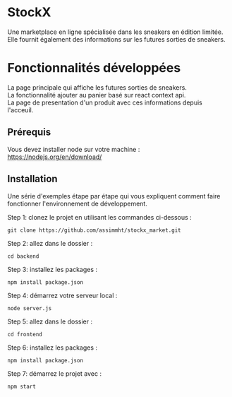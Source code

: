 # StockX
Une marketplace en ligne spécialisée dans les sneakers en édition limitée. Elle fournit également des informations sur les futures sorties de sneakers.

# Fonctionnalités développées
La page principale qui affiche les futures sorties de sneakers.<br/>
La fonctionnalité ajouter au panier basé sur react context api.<br/>
La page de presentation d'un produit avec ces informations depuis l'acceuil.<br/>

## Prérequis
Vous devez installer node sur votre machine : https://nodejs.org/en/download/

## Installation
Une série d'exemples étape par étape qui vous expliquent comment faire fonctionner l'environnement de développement.

Step 1: clonez le projet en utilisant les commandes ci-dessous :
```
git clone https://github.com/assimmht/stockx_market.git
```
Step 2: allez dans le dossier :
```
cd backend
```
Step 3:  installez les packages :
```
npm install package.json
```
Step 4: démarrez votre serveur local :
```
node server.js
```

Step 5: allez dans le dossier :
```
cd frontend
```

Step 6:  installez les packages :
```
npm install package.json
```

Step 7: démarrez le projet avec :
```
npm start
```
